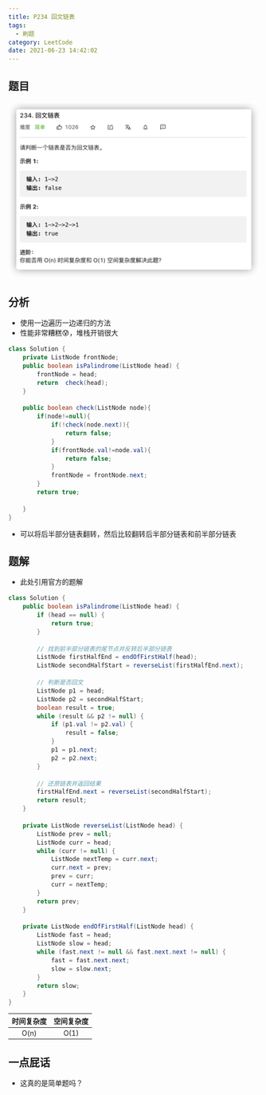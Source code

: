 ```yaml
---
title: P234 回文链表
tags:
  - 刷题
category: LeetCode
date: 2021-06-23 14:42:02
---
```


<!-- more -->

## 题目

![image-20210623144238676](https://raw.githubusercontent.com/C1EYE/figureBed/main/img/20210623144238.png)

## 分析

- 使用一边遍历一边递归的方法
- 性能非常糟糕😰，堆栈开销很大

```java
class Solution {
    private ListNode frontNode;
    public boolean isPalindrome(ListNode head) {
        frontNode = head;
        return  check(head);
    }

    public boolean check(ListNode node){
        if(node!=null){
            if(!check(node.next)){
                return false;
            }
            if(frontNode.val!=node.val){
                return false;
            }
            frontNode = frontNode.next;
        }
        return true;
        
    }
}
```

- 可以将后半部分链表翻转，然后比较翻转后半部分链表和前半部分链表

## 题解

- 此处引用官方的题解

```java
class Solution {
    public boolean isPalindrome(ListNode head) {
        if (head == null) {
            return true;
        }

        // 找到前半部分链表的尾节点并反转后半部分链表
        ListNode firstHalfEnd = endOfFirstHalf(head);
        ListNode secondHalfStart = reverseList(firstHalfEnd.next);

        // 判断是否回文
        ListNode p1 = head;
        ListNode p2 = secondHalfStart;
        boolean result = true;
        while (result && p2 != null) {
            if (p1.val != p2.val) {
                result = false;
            }
            p1 = p1.next;
            p2 = p2.next;
        }        

        // 还原链表并返回结果
        firstHalfEnd.next = reverseList(secondHalfStart);
        return result;
    }

    private ListNode reverseList(ListNode head) {
        ListNode prev = null;
        ListNode curr = head;
        while (curr != null) {
            ListNode nextTemp = curr.next;
            curr.next = prev;
            prev = curr;
            curr = nextTemp;
        }
        return prev;
    }

    private ListNode endOfFirstHalf(ListNode head) {
        ListNode fast = head;
        ListNode slow = head;
        while (fast.next != null && fast.next.next != null) {
            fast = fast.next.next;
            slow = slow.next;
        }
        return slow;
    }
}
```



| 时间复杂度 | 空间复杂度 |
| :--------: | :--------: |
|    O(n)    |    O(1)    |



## 一点屁话

- 这真的是简单题吗？
